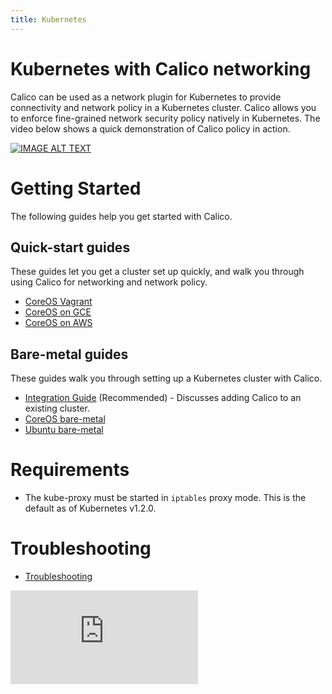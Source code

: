 ```yaml
---
title: Kubernetes
---
```


# Kubernetes with Calico networking
Calico can be used as a network plugin for Kubernetes to provide connectivity and network policy in a Kubernetes cluster.
Calico allows you to enforce fine-grained network security policy natively in Kubernetes. The video below shows a quick demonstration of Calico policy in action.

[![IMAGE ALT TEXT](http://img.youtube.com/vi/OE1n5PWtvMM/0.jpg)](http://www.youtube.com/watch?v=OE1n5PWtvMM "Calico network policy on Kubernetes")

# Getting Started
The following guides help you get started with Calico.

Quick-start guides
------------------
These guides let you get a cluster set up quickly, and walk you through using Calico for networking and network policy.

- [CoreOS Vagrant]({{site.url}}/getting-started/kubernetes/installation/vagrant-coreos)
- [CoreOS on GCE]({{site.url}}/getting-started/kubernetes/installation/gce)
- [CoreOS on AWS]({{site.url}}/getting-started/kubernetes/installation/aws)

Bare-metal guides
-----------------
These guides walk you through setting up a Kubernetes cluster with Calico.

- [Integration Guide]({{site.url}}/getting-started/kubernetes/installation/) (Recommended) - Discusses adding Calico to an existing cluster.
- [CoreOS bare-metal](http://kubernetes.io/docs/getting-started-guides/coreos/bare_metal_calico/)
- [Ubuntu bare-metal](http://kubernetes.io/docs/getting-started-guides/ubuntu-calico/)

# Requirements
- The kube-proxy must be started in `iptables` proxy mode.  This is the default as of Kubernetes v1.2.0.

# Troubleshooting
- [Troubleshooting]({{site.url}}/getting-started/kubernetes/troubleshooting)

[![Analytics](https://calico-ga-beacon.appspot.com/UA-52125893-3/calico-containers/docs/cni/kubernetes/README.md?pixel)](https://github.com/igrigorik/ga-beacon)
